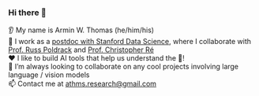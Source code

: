 ### Hi there 👋

👂 My name is Armin W. Thomas (he/him/his) \
👔 I work as a [postdoc with Stanford Data Science](https://datascience.stanford.edu/people/armin-thomas), where I collaborate with [Prof. Russ Poldrack](https://med.stanford.edu/profiles/russell-poldrack) and [Prof. Christopher Ré](https://cs.stanford.edu/~chrismre/) \
❤️ I like to build AI tools that help us understand the :brain:! \
🤝 I’m always looking to collaborate on any cool projects involving large language / vision models \
📫 Contact me at [athms.research@gmail.com](mailto:athms.research@gmail.com)
